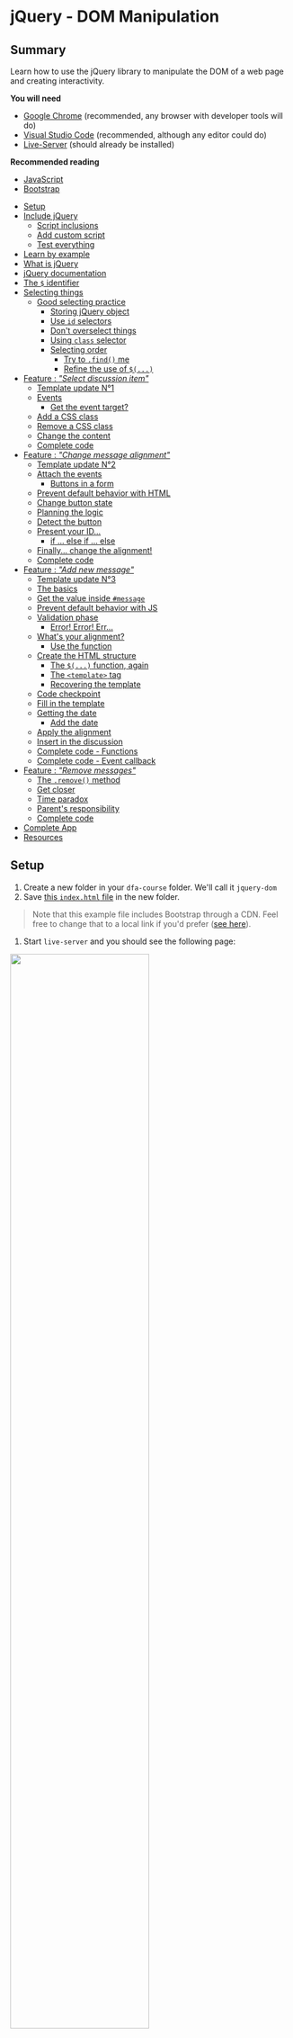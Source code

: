 # jQuery - DOM Manipulation

<!-- slide-front-matter class: center, middle -->

## Summary

Learn how to use the jQuery library to manipulate the DOM of a web page and creating interactivity.

<!-- slide-include ../../BANNER.md -->

**You will need**

- [Google Chrome][chrome] (recommended, any browser with developer tools will do)
- [Visual Studio Code][vscode] (recommended, although any editor could do)
- [Live-Server][ls] (should already be installed)

**Recommended reading**

- [JavaScript][js]
- [Bootstrap][bs]

<!-- START doctoc generated TOC please keep comment here to allow auto update -->
<!-- DON'T EDIT THIS SECTION, INSTEAD RE-RUN doctoc TO UPDATE -->

- [Setup](#setup)
- [Include jQuery](#include-jquery)
  - [Script inclusions](#script-inclusions)
  - [Add custom script](#add-custom-script)
  - [Test everything](#test-everything)
- [Learn by example](#learn-by-example)
- [What is jQuery](#what-is-jquery)
- [jQuery documentation](#jquery-documentation)
- [The `$` identifier](#the--identifier)
- [Selecting things](#selecting-things)
  - [Good selecting practice](#good-selecting-practice)
    - [Storing jQuery object](#storing-jquery-object)
    - [Use `id` selectors](#use-id-selectors)
    - [Don't overselect things](#dont-overselect-things)
    - [Using `class` selector](#using-class-selector)
    - [Selecting order](#selecting-order)
      - [Try to `.find()` me](#try-to-find-me)
      - [Refine the use of `$(...)`](#refine-the-use-of-)
- [Feature : _"Select discussion item"_](#feature--_select-discussion-item_)
  - [Template update N°1](#template-update-n%C2%B01)
  - [Events](#events)
    - [Get the event target?](#get-the-event-target)
  - [Add a CSS class](#add-a-css-class)
  - [Remove a CSS class](#remove-a-css-class)
  - [Change the content](#change-the-content)
  - [Complete code](#complete-code)
- [Feature : _"Change message alignment"_](#feature--_change-message-alignment_)
  - [Template update N°2](#template-update-n%C2%B02)
  - [Attach the events](#attach-the-events)
    - [Buttons in a form](#buttons-in-a-form)
  - [Prevent default behavior with HTML](#prevent-default-behavior-with-html)
  - [Change button state](#change-button-state)
  - [Planning the logic](#planning-the-logic)
  - [Detect the button](#detect-the-button)
  - [Present your ID...](#present-your-id)
    - [if ... else if ... else](#if--else-if--else)
  - [Finally... change the alignment!](#finally-change-the-alignment)
  - [Complete code](#complete-code-1)
- [Feature : _"Add new message"_](#feature--_add-new-message_)
  - [Template update N°3](#template-update-n%C2%B03)
  - [The basics](#the-basics)
  - [Get the value inside `#message`](#get-the-value-inside-message)
  - [Prevent default behavior with JS](#prevent-default-behavior-with-js)
  - [Validation phase](#validation-phase)
    - [Error! Error! Err...](#error-error-err)
  - [What's your alignment?](#whats-your-alignment)
    - [Use the function](#use-the-function)
  - [Create the HTML structure](#create-the-html-structure)
    - [The `$(...)` function, again](#the--function-again)
    - [The `<template>` tag](#the-template-tag)
    - [Recovering the template](#recovering-the-template)
  - [Code checkpoint](#code-checkpoint)
  - [Fill in the template](#fill-in-the-template)
  - [Getting the date](#getting-the-date)
    - [Add the date](#add-the-date)
  - [Apply the alignment](#apply-the-alignment)
  - [Insert in the discussion](#insert-in-the-discussion)
  - [Complete code - Functions](#complete-code---functions)
  - [Complete code - Event callback](#complete-code---event-callback)
- [Feature : _"Remove messages"_](#feature--_remove-messages_)
  - [The `.remove()` method](#the-remove-method)
  - [Get closer](#get-closer)
  - [Time paradox](#time-paradox)
  - [Parent's responsibility](#parents-responsibility)
  - [Complete code](#complete-code-2)
- [Complete App](#complete-app)
- [Resources](#resources)

<!-- END doctoc generated TOC please keep comment here to allow auto update -->

## Setup

1. Create a new folder in your `dfa-course` folder. We'll call it `jquery-dom`
1. Save [this `index.html` file][ex-file] in the new folder.
  > Note that this example file includes Bootstrap through a CDN. Feel free to change that to a local link if you'd prefer ([see here][local-bs]).
1. Start `live-server` and you should see the following page:

<p class="center"><img src="images/final-result.png" class="shadow" width="70%" /></p>

## Include jQuery

To add jQuery in your project, you can include it via a CDN link, in your `index.html` file:

```html
<body>
  ...
  <script src="https://code.jquery.com/jquery-3.6.4.min.js"
    integrity="sha256-oP6HI9z1XaZNBrJURtCoUT5SUnxFr8s3BzRl+cbzUq8="
    crossorigin="anonymous"></script>
&lt;/body>
```

You can also [download the complete file][dl-jquery], and save the file in a `js` directory in your project directory. Then, include the file in your `index.html`:

```html
<body>
  ...
  <script type="text/javascript" src="js/jquery-3.1.1.min.js"></script>
&lt;/body>
```

> Wait... am I not supposed to put my `<script>` tags in the `<head>`?
>
> What are they doing right before the closing `&lt/body>` tag?

### Script inclusions

It's considered [a good practice][js-in-body] to include JS scripts **at the end of your HTML page**.

When your browser loads the JS, it doesn't just load the file. It also **parses** it.

Parsing the JS files **pauses the load of all other resources**, effectively blocking everythig until the JS has been completely parsed.

> This can result in **slow loading pages**, especially when you have multiple or big scripts.

Plus, loading JS files before the DOM is complete forces you to do all your intial DOM access in a `window.onlad = function {}` callback.

> With `<script>` tags at the and of the `<body>`, the DOM is completely loaded **before** your script, and your code can safely access it.

### Add custom script

We will write our JS code in a custom script file.

In your `jquery-dom` folder, create a new file `script.js` and include it at the bottom of your `index.html` page:

```html
<body>
  ...
  <script type="text/javascript" src="script.js"></script>
&lt;/body>
```

> Be extra-sure to include your custom `script.js` file **after** the inclusion of the jQuery file.

### Test everything

Add the following line in your `script.js` file, and save it:

```js
console.log($("body").jquery);
```

Access your browser's console and you should see the following lines:

```bash
3.6.4
Live reload enabled.
```

> If it's the case, jQuery and your custom script are both correctly include in your project.

> You can now empty your `script.js` file

## Learn by example

For the rest of this course, we are going to discover how to do things with jQuery by implementing features on the example template.

These features are:

- Select another discussion in the left list, and reset the unread indicator

- Change the alignment of the "New message" area, using the three buttons

- Add a new message to the discussion when clicking on the "Send" button

- Remove messages from the discussion when clicking on the trash button

## What is jQuery

<!-- slide-front-matter class: center, middle, image-header -->

<p class='center'><img src='images/jquery-logo.png' width='30%' /></p>

> jQuery is a JavaScript library created in 2006 by John Resig, and originally designed to ease the creation of client-side JS script, especially regarding DOM manipulation.

> **This subject is based on the `3.4.1` version of jQuery.**

## jQuery documentation

Everything that is presented in this subject can also be found in **the jQuery documentation**, along with lot of **examples** and **information**.

We highly recommend that you check it out.

[jQuery Documentation][jq-doc]

<!-- slide-front-matter class: center, middle -->

## The `$` identifier

The complete jQuery library is accessible in your JS code through the use of a global variable named `$`.

Note that other libraries could also use a variable named `$` as their main entrypoint.

> That could cause some conflict between jQuery and those librairies.

Although it won't be the case in this subject, you could instead use the global `jQuery` variable to access the jQuery API in your code.

To be sure to remove all possible conflicts, you can use the special `.noConflict()` jQuery method at the top of your JS file:

```js
$.noConflict();
// Code that uses other library's $ can follow here.
// But use the jQuery variable to access jQuery's method.
```

## Selecting things

Being a library designed to easily handle DOM manipulation, jQuery allows you to... easily select DOM elements.

To do so, use the `$(...)` function, passing it a **selector** as its first parameter. This selector uses **the same syntax as the [CSS Selectors][css-select] syntax**.

| Selector | CSS example | jQuery           | Result                                     |
| :------- | :---------- | :--------------- | :----------------------------------------- |
| Element  | `p`         | `$("p")`         | **All** `<p>` elements in the page         |
| Id       | `#username` | `$("#username")` | **Unique** elements with the `username` id |
| Class    | `.row`      | `$(".row")`      | **All** elements with a `row` class        |

Two things are worth mentionning about this `$(...)` function:
1. It never returns **DOM element** _per-se_ but wraps them in **a jQuery object** that adds many features to them.
1. Even when using an Id selector, which should select one element, the function returns **an `array` of jQuery objects**.

### Good selecting practice

The syntax for selecting elements in jQuery being [very vast][css-select], you can easily write selectors that aren't optimals, performace-wise.

> Traversing the DOM is a **costly operation**. Your jQuery selectors (and your CSS ones as well) should try to be **as to-the-point as possible**.

There's many good practice regarding jQuery selectors. We are only going to see a few of them.

<hr>

> Note that the following example contains some jQuery method we haven't yet seen.
>
> **Don't mind them now, we will explicit those methods later on this subject.**

#### Storing jQuery object

When you know or discover that your are going to use the same jQuery selector **several time**, you should cache its result **in a variable**, for future reference.

**Bad!**

```js
$("article > p:first-child").addClass("catch-phrase");
$("article > p:first-child").text("This is a very pertinent article");
$("article > p:first-child").append("<span>CLICK ME!</span>");
```

**Way better!**

```js
const `$firstSentences` = $("article > p:first-child");
`$firstSentences`.addClass("catch-phrase");
`$firstSentences`.text("This is a very pertinent article");
`$firstSentences`.append("<span>CLICK ME!</span>");
```

> **Preceding** a variable name with **the `$` character** is some kind of a convention, when working with jQuery, to indicate that **this variable contains jQuery object(s)**.

#### Use `id` selectors

HTML `id` attribute allows you to define **unique identifier** in an HTML page.

Thanks to this uniqueness, element with `id` attributes are **extremly fast to retrieve** in the DOM, even with older browsers.

> As much as possible, you should add `id` attributes to HTML elements that you'll select.

```html
<div class="panel-body">
  <p><!-- content --></p>
  <p id="the-one"><!-- content --></p>
  <p><!-- content --></p>
</div>
```

This...

```js
$("div.panel-body p:nth-of-type(2)");
```

...will be way **slower** than this.

```js
$("#the-one");
```

#### Don't overselect things

If you can't define `id` attributes in your HTML template, you'll need to use more complete selectors.

When doing so, you might be tempted to be **as exhaustive as possible**, in order to be sure you'll get the right element(s).

Like this for example:

```js
$("html body main.container div.list-group a.list-group-item h4");
```

> This is completely **unnecessary** and a **waste of resources**.

You want to be precise with your selector to avoid getting things you don't want. But being over-precise is **as bad** as being too vague.

We could simplify the precedent example like this:

```js
$("a.list-group-item h4");
```

> Knowing your HTML structure is **mandatory** in order to write good jQuery selectors.

#### Using `class` selector

CSS classes being shared among elements, it's a great way to quickly select all related elements.

```js
// Will select all items from list-group lists.
$(".list-group-item");
```

But there's a drawback.

With `class` selector, jQuery will parse **all the DOM** and test **every single node** to see if it has the given class (or classes). This is possibly very inefficient.

Thus, you should try to be **as precise as possible** when using `class` selector, by qualifying it with a tag name, for example.

In our example, we know that the `.list-group-item` should only be applied to `<li>` or `<a>` element. So:

```js
// Will select only <li> and <a> that have the class
$("li.list-group-item, a.list-group-item");
```

#### Selecting order

When jQuery encounters a selector like `$("a.list-group-item h4")`, how do you think it's going to execute it ?

> You might think that jQuery will fetch all the `a.list-group-item` first, then fetch all `h4` inside them.

This is **not** the case. In fact, it's the **complete opposite**.

To begin with, jQuery will fetch all `<h4>` in the page, and store them in an `array`.

Then, it will examine each of these `<h4>`, and reject the ones that don't have an `a.list-group-item` as parent.

> If you have many `<h4>` in your page or a far-too-precise selector, jQuery will take unnecessary time to process the selector.

To solve this problem, you have two options:

- Use the `.find(...)` method on the parent object.
- Narrow the context by using the second parameter of the `$(...)` function.

##### Try to `.find()` me

The `.find(...)` method allows you to search for **elements in the DOM**, but limited to the context of the jQuery object on which you called the method.

If we use the previous example again (the `$("a.list-group-item h4")` case), we would use the method like this:

```js
$("a.list-group-item").find("h4");
```

> We first fetch the `a.list-group-item`, then we search for `h4` elements **inside** the retrieved `a.list-group-item` elements.

##### Refine the use of `$(...)`

We said before that `$(...)` is the function to use to **retrieve DOM elements**.

Its first parameter is **the selector** for those elements.

But the function also have a second (optional) parameter, which is the **context in which the search is conducted**.

By default, the context is the complete HTML page, but you can pass it **any object representing a subset of the DOM**.

For the previous example, we could write our selector like this:

```js
// First, we retrieve all the list-group items
const $listElements = $("a.list-group-item");

// Then we search for <h4> element, but only in the subset of the Dom
// contained in the previously retrieved elements
$("h4", $listElements);
```

In a more compressed style, it would resemble this:

```js
$("h4", $("a.list-group-item"));
```

## Feature : _"Select discussion item"_

<!-- slide-front-matter class: center, middle -->

### Template update N°1

For **better UI behavior**, we need to tell our browser to show the **click pointer icon** when passing over our discussion list items.

Add a new `<style>` tag at the end of your `<head>` tag with the following styles:

```html
<head>
  ...
* <style>
*   .list-group-item {
*     cursor: pointer;
*   }
* </style>
</head>
```

<!-- slide-front-matter class: middle -->

### Events

Most of the functionnalities we'll implement will rely on things being **clicked**.

> jQuery can handle more events than just click, [see here][jq-events].

Use the `.on(...)` method to register a click event handler on an element.

> The `.on(...)` method needs the name of the event and a callback function as its argument, that will be called with **one argument**: the **fired event**

In order to select another discussion, we need to listen to `click` events on the **list elements**.

Add this code in your `script.js` file:

```js
$("a.list-group-item").on("click", event => console.log(event));
```

Now, go to your page, open your console and try to **click** on one of the list item.

> You should see the object representing the event.

#### Get the event target?

When writing event callback functions you might want to retrieve **the DOM element that triggered the event**.

You can do that with the property `currentTarget` of the event object:

```js
$("a.list-group-item").on("click", event => console.log(`event.currentTarget`));
```

Since we are using jQuery, we'd prefer retrieving a **jQuery object** representing this DOM element.

Do that by passing `event.currentTarget` to the `$(...)` function:

```js
$("a.list-group-item").on("click", event => console.log(`$(event.currentTarget)`));
```

### Add a CSS class

On the page, there is one list item that has a different style.

This is **the currently selected item**, and the effect is achieved using the `.active` class from the Bootstrap framework.

When another list item will be clicked we want to **switch the active state** from the previous list item to the one being activated.

This means adding the `.active` CSS class **to the currently clicked element**.

Use the `.addClass(...)` method to do that, and pass it a `string` with the **name of the classes** to be added, separated by a **space**.

> Be sure to type the name of the class **without the starting dot** ; you're writing a class name, not a CSS selector

```js
$("a.list-group-item").on("click", event => `$(event.currentTarget).addClass("active")`);
```

> Go on your page, and click on your list items.

> The class is correctly added. Next step is to **remove this class** from the previsouly active element.

### Remove a CSS class

To remove a CSS class from an element, simply use the `.removeClass(...)` method.

> Pass it a `string` argument with the names of the classes to be removed, separated by a space.

Now, we want to remove the active state from the previously selected list element.

This element is a `a.list-group-item` with the `.active` class.

```js
$("a.list-group-item").on("click", event => {
  // Remove the 'active' class from the previously selected list item
* $("a.list-group-item.active").removeClass("active");
  // Add the 'active' class to the clicked list item
  $(event.currentTarget).addClass("active");
});
```

> Note how we append the `.active` class to our selector.

Trying to remove a CSS class from an element that **didn't have it** in the first time will **not raise any error**, fortunately.

### Change the content

Now that we can change the selected discussion list item, we want to **remove the notification** about unread messages, that is the badge in the item.

For that we will **change the content** of the `span.badge` inside the list item.

Use the `.text(...)` method to do so, and pass it a `string` that represents the **new content**.

> Calling the method with **no argument** returns the **current** content.

In our case, since we want to remove the content of the element, we'll use an empty `string` (`""`):

```js
$("a.list-group-item").on("click", event => {
  const $target = $(event.currentTarget);
  /* Add this after previous code */

  // Remove the unread notification
* $("span.badge", $target).text("");
});
```

> Note that we used the target of the event as context when searching for the `span.badge` element.

### Complete code

Here's the complete code for this feature:

> For better readability and structure, we've splitted the **event handler declaration** from the **function implementation**.

```js
$("a.list-group-item").on("click", switchListItem);

*function switchListItem(event) {
  const $target = $(event.currentTarget);
  // Change the active state to the clicked item
  $("a.list-group-item.active").removeClass("active");
  $target.addClass('active');
  // Clear the unread notification for the clicked item
  $('span.badge', $target).text("");
}
```

> Note that we passed the `switchListItem` function as parameter to the `.on(...)` method **without parenthesis**.

> We dont' want to **execute the function**, we just want to pass its **reference**.

## Feature : _"Change message alignment"_

<!-- slide-front-matter class: center, middle -->

### Template update N°2

For the next feature, we will need to **add some `id`** in our `index.html` page.

At the **line 174**, add this `id` to the `<textarea>` element:

```html
&lt;textarea id="`message`" [...] &gt;&lt;/textarea&gt;
```

At the **line 179**, add this `id` to the `<div>` element:

```html
<div class="btn-group btn-group-sm" id="`align-btns`"></div>
```

<!-- slide-front-matter class: middle -->

### Attach the events

Our three alignment buttons are all children of the same element, which is the `div#align-btns`.

We can thus use this element in our selector to access the buttons:

```js
$("#align-btns button")...
```

> We have seen that this kind of notation can be optimized.
>
> Let's use the second paramter of `$(...)` to retrieve the buttons, and then attach them the event:

```js
$("button", $("#align-btns")).on("click", event => console.log(event.currentTarget));
```

  > **"What is this strange behavior?"** you might ask, **"The page is reloaded every time a button is clicked. Why?"**

#### Buttons in a form

If you look closely at the HTML structure in which the `button`s are placed, you'll see that they are placed **inside a form**:

```html
*<form>
  <!-- textarea element -->
  <div class="btn-group btn-group-sm" id="align-btns">
    <button class="btn btn-outline-secondary active">...</button>
    <button class="btn btn-outline-secondary">...</button>
    <button class="btn btn-outline-secondary">...</button>
  </div>
  <!-- send button -->
*</form>
```

> By default, buttons inside a `<form>` and without a `type` attribute are considered `submit` buttons.
>
> Clicking on a submit `<button>` inside a `<form>` will trigger the submition of said `<form>`.
>
> Since our `form` doesn't have an `action` attribute, its submition will reload the current page.

> **That's a default behavior that we don't want.**

### Prevent default behavior with HTML

If you have some `<button>`s inside a `<form>` that should not submit it when clicked, you can simple define their `type`:

```html
<button type="button">...</button>
```

This way, the browser will know that this particular button is **NOT** a button that should submit the form.

> Go ahead, and add this attribute to the alignment buttons, but keep the Ssend button without type.

### Change button state

The _align left_ button is constantly in an active state. This effect is achieved by using the `.active` class from the Bootstrap framework.

In the same fashion as the state of the discussion list item, we will want to switch the state when a button is pressed.

This is the code that achieve that:

```js
const $alignButtons = $("#align-btns");

$("button", $alignButtons).on("click", event => {
  const $target = $(event.currentTarget);
  // Change the active state when a button is clicked
* $("button.active", $alignButtons).removeClass("active");
* $target.addClass("active");
});
```

### Planning the logic

Now that our buttons behave as expected, let's make them concretly **change the text alignment** in the "New message" area.

Bootstrap has **three utility classes** that helps you manage text-alignment:

- `.text-start`
- `.text-center`
- `.text-end`

So, all we need to do, in our callback function, is:

1. Detect **which button** has been clicked
2. **Remove any precedent alignment class** from the `#message` element
3. **Add the correct alignment class** to the `#message` element

### Detect the button

To detect which button has been click we will add an `id` to each button.

```html
<div class="btn-group btn-group-sm"
  id="align-btns">
  <button class="btn btn-outline-secondary active" `id="align-start-btn"`>
    <i class="fas fa-align-left"></i>
  </button>
  <button class="btn btn-outline-secondary" `id="align-center-btn"`>
    <i class="fas fa-align-center"></i>
  </button>
  <button class="btn btn-outline-secondary" `id="align-end-btn"`>
    <i class="fas fa-align-right"></i>
  </button>
</div>
```

### Present your ID...

To check the value of an element attribute with jQuery, call the `attr(...)` method with the name of the attribute.

```js
console.log($("li#active").attr("id"));
// Will print "active"
```

Let's check what is the `id` of the clicked button :

```js
const $alignButtons = $("#align-btns");

$("button", $alignButtons).on("click", event => {
  const $target = $(event.currentTarget);
  // Change the active state when a button is clicked
  $("button.active", $alignButtons).removeClass("active");
  $target.addClass("active");
  // Check what button has been clicked
  const btnId = $target.attr("id");
  if (btnId === "align-start-btn") {
    // We clicked the align left button !
  }
});
```

#### if ... else if ... else

Using a `if ... else if ... else` structure, we can complete our test:

```js
const $alignButtons = $("#align-btns");

$("button", $alignButtons).on("click", event => {
  const $target = $(event.currentTarget);
  // Change the active state when a button is clicked
  $("button.active", $alignButtons).removeClass("active");
  $target.addClass("active");
  // Check what button has been clicked
  const btnId = $target.attr("id");
  if (btnId === "align-start-btn") {
    console.log("Align start button");
  } else if (btnId === "align-center-btn") {
    console.log("Align center button");
  } else if (btnId === "align-end-btn") {
    console.log("Align end button");
  }
});
```

> Go on and try that.

### Finally... change the alignment!

**When the** _align-start_ **button has been clicked:**

```js
if (btnId === "align-start-btn") {
* $("#message").removeClass("text-end text-center").addClass("text-start");
}
```

**When the** _align-center_ **button has been clicked:**

```js
else if (btnId === "align-center-btn") {
* $("#message").removeClass("text-end text-start").addClass("text-center");
}
```

**When the** _align-right_ **button has been clicked:**

```js
else if (btnId === "align-end-btn") {
* $("#message").removeClass("text-start text-center").addClass("text-end");
}
```

### Complete code

Here's the complete code for this feature:

> For better readability and structure, we've splitted the **event handler declaration** from the **function implementation**.

```js
const $alignButtons = $("#align-btns");

$("button", $alignButtons).on("click", changeAlignment);

function changeAlignment(event) {
  const $target = $(event.currentTarget);
  // Change the active state when a button is clicked
  $("button.active", $alignButtons).removeClass("active");
  $target.addClass("active");
  // Check what button has been clicked
  const btnId = $target.attr("id");
  if (btnId === "align-left-btn") {
    $("#message").removeClass("text-end text-center").addClass("text-start")
  } else if (btnId === "align-center-btn") {
    $("#message").removeClass("text-end text-start").addClass("text-center");
  } else if (btnId === "align-right-btn") {
    $("#message").removeClass("text-start text-center").addClass("text-end");
  }
}
```

## Feature : _"Add new message"_

<!-- slide-front-matter class: center, middle -->

### Template update N°3

For the next feature, we will need to **add some `id`** in our `index.html` page.

At the **line 122**, add this `id` to the `<div>` element:

```html
<div class="card-body" id="`dialog`"></div>
```

At the **line 195**, add this `id` to the `<button>` element:

```html
<button class="btn btn-success btn-sm" id="`send-btn`"></button>
```

<!-- slide-front-matter class: middle -->

### The basics

Now... we'll have to..:

1. Get the value inside `#message`
1. _No value_ ?
  1. Notify the user
  1. Reject the creation
1. _Value_ ?
  1. Get the alignment for the new message
  1. Create the new message DOM structure
  1. Append the new message to the discussion
  1. Reset the textearea (error and content)

### Get the value inside `#message`

To get the value of a form `<input>` or `<textarea>`, you can use the `val()` method in one of those elements:

```js
// Will return "" if the textearea is empty
$("#message").val();
```

But since we will refer to the `#message` element **several time** in our code, we might as well **cache its reference** in a variable:

```js
const $message = $("#message");
```

Now, we can get the value:

```js
const $message = $("#message");

$("#send-btn").on("click", () => {
  const msgValue = $message.val();
  console.log(msgValue);
});
```

> But, wait ! The page is reloading again on each click !

### Prevent default behavior with JS

In this case, we don't want to add a `type="button"` to the Send button, since it is a proper submit button. But we don't want the page to reload still...

Remember that the **callback function** called when an event is triggered has one parameter, which is **the triggered event object** ?

This event object will **trigger the default behavior** attached to it **after** our code is executed, **unless we say it otherwise**.

The `.preventDefault()` method of the event object is rightly there for this purpose.

Let's call this method at the last line of our callback function:

```js
$("#send-btn").on("click", `event` => {
  const msgValue = $message.val();
  console.log(msgValue);
* event.preventDefault();
});
```

> Clicking on the button will now no longer reload the page.


### Validation phase

The first thing we need to do, before actually going on with the message insertion, is **some validation**.

In this case, we want to **reject** the creation of the new message if there is no new message to create, i.e. when the "New message" text-area is **empty**.

Let's prepare the logic structure:

```js
$("#send-btn").on("click", event => {
  const msgValue = $message.val();
* if (msgValue === "") {
    // No message -> Error handling
* } else {
    // There's a message, let's go and create it.
  }
  event.preventDefault();
});
```

#### Error! Error! Err...

Now, if our new message is **empty**, we want to **notify the user** and **stop** the new message insertion.

There's **many ways** to notify the user when an error occurs in a form.

As a matter of fact, Bootstrap provides you with some classes for this, that you can apply to **[many form elements][bs-validation]**:

- `.is-invalid`
- `.is-valid`

The one we'll use is `.is-invalid`:

```js
$("#send-btn").on("click", event => {
  /* Preceding code */
  if (msgValue === "") {
*   $message.addClass("is-invalid");
  }
  /* Following code */
});
```

### What's your alignment?

When the message value **contains something**, we need to retrieve the **correct alignment class** of the textarea to apply to the future new message in the discussion.

Let's create a new **function** that will take **one argument**, a jQuery object of the textarea, and returns **the name of the correct class**.

> We will use this returned value when creating the new message DOM structure.

```js
// Add this anywhere in your script file.
function getTextareaAlignment($textarea) {
  if ($textarea.hasClass("text-start")) {
    return "text-class";
  } else if ($textarea.hasClass("text-center")) {
    return "text-center";
  } else {
    return "text-end";
  }
}
```

> The last `else` covers both the case of the textarea having no alignment class or the `text-end` class.

#### Use the function

Now, we can use our freshly created function to actually retrieve the desired alignment.

```js
$("#send-btn").on("click", event => {
  const msgValue = $message.val();
  if (msgValue === "") {
    $message.addClass('is-invalid');
  } else {
*   const alignment = getTextareaAlignment($message);
    // Next operations
  }
  event.preventDefault();
});
```

### Create the HTML structure

We now have to create all the HTML structure necessary to add a new message to the dialog card.

Since we are using Bootstrap, here is the complete structure we'll have to create (its exactly the one used for the messages already in the page):

```html
<div class="col-8 offset-4">
  <div class="alert alert-warning">
    <div class="d-flex align-items-center">
*     <div class="msg-content flex-grow-1 mr-2">
        <!-- Content goes here -->
*     </div>
      <div class="d-flex align-items-center">
        <small class="text-primary"><!-- Time goes here --></small>
        <button class="btn btn-link btn-sm">
          <i class="far fa-trash-alt"></i>
        </button>
      </div>
    </div>
  </div>
</div>
```

> The `div.msg-content` will help use insert the message in this tempalte later.

#### The `$(...)` function, again

With jQuery, you can create HTML elements using the `$(...)` function.

If you pass a `string` as argument and this `string` looks like HTML, you'll get a jQuery object containing the corresponding node structure.

```js
// Will create a new <p>
const $html = $("<p>");
```

You can even pass more complex HTML string to the function:

```js
// Will create a new <p> and give it some content
const $html = $("<p>This is a new paragraph with content</p>");
```

So... technically... we could create the new message by doing this:

```js
const $html = $('<div class="col-8 offset-4"><div class="alert alert-warning"><div class="d-flex align-items-center"><div class="msg-content flex-grow-1 mr-2"><!-- Content goes here --></div><div class="d-flex align-items-center"><small class="text-primary"><!-- Time goes here --></small><button class="btn btn-link btn-sm"><i class="far fa-trash-alt"></i></button></div></div></div></div>');
```

> This is obviously **not** a good solution:
>
> - Extremly long string
> - Unreadable and unmaintainable
> - Strong coupling between template and logic

#### The `<template>` tag

Ideally, we would like to write our template **in our `.html` file**, then retrieve and manipulate it with jQuery.

Thankfully, there's a special tag for that in HTML: [the `<template>` tag][template].

> Any content in a `<template>` tag won't be displayed on screen or read by screen-readers, but can be accessed and used in JS scrpts.

```html
<template>
  <!-- Content goes here -->
</template>
```
You can place those templates anywhere on your page, but it's best to regroup them for example at the end of your `<body>` tag (but before the `<script>` tags).

> around the **line 213**, in our example

We can give it an `id` for future reference, and copy our HTML inside:

```html
<template `id="new-message"`>
  <!-- Content goes here -->
</template>
```

#### Recovering the template

To retrieve a template as a jQuery object, we need to do two operations.

First get the content of the `<template>` tag:

```js
const template = $("#new-message").html();
```

> This will return the HTML structure as a `string`.

Then generate a new DOM structure based on this content:

```js
const $msgTemplate = $(template);
```

> `$msgTemplate` now contains a jQuery object for the desired DOM.

We can manipulate this DOM, and append it to our page.

> Note that you could also define the template in its own file (without the `<template>` tag of course), then retrieve its content with an [AJAX request][ajax] and create a jQuery object with it.

### Code checkpoint

With the addition of these lines, our JS code for the new feature should be:

```js
const $message = $("#message");

$("#send-btn").on("click", event => {
  const msgValue = $message.val();
  if (msgValue === "") {
    $message.addClass('is-invalid');
  } else {
    const alignment = getTextareaAlignment($message);

    const templateHtml = $("#new-message").html();
    const newMessageTemplate = $(templateHtml);
  }
  event.preventDefault();
});

function getTextareaAlignment($textarea) {
  if ($textarea.hasClass("text-start")) {
    return "text-class";
  } else if ($textarea.hasClass("text-center")) {
    return "text-center";
  } else {
    return "text-end";
  }
}
```

### Fill in the template

Next step is to **insert the values** for this new message. We have two values to add:

- The new message content
- The time at which the message has been sent

Adding the new message is simple ; we need to **retrieve the `div.msg-content`** in the template node tree, and **insert the content of the `msgValue` variable**.

```js
$("#send-btn").on("click", event => {
  const msgValue = $message.val();
  if (msgValue === "") {
    $message.addClass('is-invalid');
  } else {
    const alignment = getTextareaAlignment($message);

    const templateHtml = $("#new-message").html();
    const $newMessageTemplate = $(templateHtml);

*   $("div.msg-content", $newMessageTemplate).text(msgValue);
  }
  event.preventDefault();
});
```

### Getting the date

To get the message date, let's create a **function** that returns just that.

We will use the JS Date feature for that.

- The `Date()` function creates a new `Date` object representing the current date
- The `toLocalTimeStrin(...)` method of a `Date` object allows you to return a localized string representation of said date. You can pass an option object to change how the time is displayed.
  > In our case, we will display the date in Swiss French format (with the `fr-CH` locale), and two digits for hours and minutes.

Using all that together:

```js
function getCurrentTime() {
  const date = new Date();
  return date.toLocaleTimeString("fr-CH", {
    hour: "2-digit",
    minute: "2-digit"
  });
}
```

#### Add the date

Back to our new message function, we get the `small.text-info` element from the new message template that'll contain the time and **insert** the correct value:

```js
/* Previous code */
$("small.text-primary", $msgTemplate).text(getCurrentTime());
/* Following code */
```

### Apply the alignment

Remember we retrieved the **correct alignment to apply** to the new message? Now's the time to actually apply it.

For that, we need to **add the class** whose name is stored in the `alignment` variable.

```js
$("#send-btn").on("click", event => {
  /* Previous code */
  else {
    /* Previous code */
*   $newMessageTemplate.addClass(alignment);
  }
});
```

### Insert in the discussion

We have the **complete DOM structure** for our new message stored in **a jQuery object** inside the `$msgTemplate` variable.

Let's **insert this new message in our page**. To do this, we'll use the `.append(...)` method.

> This method append the given jQuery object's DOM at the end of DOM of the jQuery object on which the method is called.

```js
$("#send-btn").on("click", event => {
  /* Previous code */
  else {
    /* Previous code */
*   $("#dialog").find("div.row").append($newMessageTemplate);
  }
});
```

Finally, let's clean-up a bit, by adding this at the end of the `else` block:

```js
$("#send-btn").on("click", event => {
  /* Previous code */
  else {
    /* Previous code */
*   $message.val("")
  }
});
```

### Complete code - Functions

**`getTextareaAlignment(...)`**

```js
// Get the alignment class name applied to the given element.
function getTextareaAlignment($textarea) {
  if ($textarea.hasClass("text-start")) {
    return "text-class";
  } else if ($textarea.hasClass("text-center")) {
    return "text-center";
  } else {
    return "text-end";
  }
}
```

**`getCurrentTime()`**

```js
// Returns the current time in a HH:MM formatted string
function getCurrentTime() {
  const date = new Date();
  return date.toLocaleTimeString("fr-CH", {
    hour: "2-digit",
    minute: "2-digit"
  });
}
```

### Complete code - Event callback

```js
const $message = $("#message");

$("#send-btn").on("click", createNewMessage);

function createNewMessage(event) {
  const msgValue = $message.val();
  if (msgValue === "") {
    $message.addClass('is-invalid');
  } else {
    const alignment = getTextareaAlignment($message);

    const templateHtml = $("#new-message").html();
    const $newMessageTemplate = $(templateHtml);

    $("div.msg-content", $newMessageTemplate).text(msgValue);
    $("small.text-primary", $newMessageTemplate).text(getCurrentTime());
    $newMessageTemplate.addClass(alignment);

    $("#dialog").find("div.row").append($newMessageTemplate);
    $message.val("");
  }
  event.preventDefault();
}
```

## Feature : _"Remove messages"_

<!-- slide-front-matter class: center, middle -->

### The `.remove()` method

Removing something in jQuery is quite simple. Just use the `.remove()` method on a jQuery object, and the DOM it represents will be **removed from the page**.

Our event should be attached to all the `button` elements that contains a `i.fa-trash-alt` element:

```js
$("i.fa-trash-alt").parent().on("click", event => {});
```

But since the event is on the `button` element, we need to **travel up the DOM tree** to find the `button`s parent that correspond to the complete message we want to remove from the DOM.

We could use the `.parent()` method to travel up step by step, which would give a code like this:

```js
$(event.currentTarget).parent().parent().parent().remove();
```

> This works... but it's certainly not a good option. Any HTML structure change will probably break this code.

<!-- slide-notes -->

- We need to thouroughly analyze the HTML structure to count the number of steps we need to go.
- What if the HTML structure changes and a new structure level is added? We would have to change our code...

### Get closer

In our case, the element that we want to access is the `div.col-8`. But there's multiple `div.col-8` in our page, so we don't want any `div.col-8`; we want the closest one to our button.

We can then use the `.closest(...)` method and give it the selector of the element we want to retrieve:

```js
$("i.fa-trash-alt").parent().on("click", event =>
  console.log($(event.currentTarget).closest("div.col-8"));
)
```

> This will correctly return you the `<div>` that contains the complete message to remove.

Let's remove it!

```js
$("i.fa-trash-alt").parent().on("click", event =>
  $(event.currentTarget).closest("div.col-8");
)
```

> Go on your page, and try to remove a message.

> Now... add a new message and try to remove it.

### Time paradox

The fact that the DOM node is not removed is caused by the way the JS code is interpreted by the browser.

Actually, the JS code is interpreted and executed when it's **firstly loaded by the HTML page**.

This means that, when the browser loads the HTML page and finds a `<script>` tag, it:

1. Loads the file
1. Parses the code
1. Executes the code
   > If your code **creates and attaches event handlers** to element, the browser will do so... but only on elements that **already exists**!
1. Stores functions in memory for future executions
1. Continues parsing the HTML file

> That's it. After that, your JS code will **not be executed again**.

So... when you create, at a later time, new DOM nodes, events **won't be attached to them**; the "attach events to elements" phase **has already happenned**.

### Parent's responsibility

To resolve this issue, the solution is to register the event **not on the element itself**, but on **one of its parents that is present** at page load.

In our case, this parent could be the `#dialog` element.

The `.on(...)` method allows you to register an event on a node that can only be **triggered by one of its  descendants**, not itself.

In our case, we want to register an event on the `#dialog` element, but trigger it only when a child `button` is clicked:

> The arguments are : the `name` of the event, the `selector` of the descendant element, and the callback `function`.

```js
$("#dialog").on("click", "button", event =>
  $(event.currentTarget).closest("div.col-8").remove()
);
```

> You can register other events than `click`.

### Complete code

Here's the complete code for this feature:

```js
// Feature : "Remove message"
$("#dialog").on("click", "button", removeMessage)

function removeMessage(event) {
  $(event.currentTarget).closest("div.col-8").remove()
}

```

## Complete App

<!-- slide-front-matter class: center, middle -->

The complete JS code for this example can be found [here][complete].

## Resources

**Documentation**

- [jQuery Documentation][jq-doc]
- [List of CSS selectors][css-select]

**Further reading**

- [Tips for good jQuery selectors][5-tips-selec]

[vscode]: https://code.visualstudio.com/
[chrome]: https://www.google.com/chrome/
[js]: ../js
[bs]: ../bootstrap
[dl-jquery]: https://code.jquery.com/jquery-3.6.4.min.js
[ex-file]: https://gist.githubusercontent.com/Tazaf/2ca35d60688eec1281fd9546abe1f76a/raw/82cec5ee0cacacc2dcc2d945ff6737055cd30495/index.html
[jq-doc]: http://api.jquery.com/
[ls]: https://www.npmjs.com/package/live-server
[local-bs]: ../bootstrap-basics/#5
[css-select]: https://developer.mozilla.org/en-US/docs/Web/CSS/CSS_Selectors
[5-tips-selec]: https://www.sitepoint.com/efficient-jquery-selectors/
[jq-events]: https://api.jquery.com/category/events/
[complete]: https://gist.githubusercontent.com/Tazaf/1eb7e4d4b2bd6a5508b6e2c88f6739c0/raw/9034cfa457f00ec24671a7d24d203b1f7efc2179/script.js
[bs-validation]: https://getbootstrap.com/docs/5.3/forms/validation/#supported-elements
[js-in-body]: https://www.google.com/search?q=js+script+in+head+or+body
[template]: https://developer.mozilla.org/fr/docs/Web/HTML/Element/template
[ajax]: https://developer.mozilla.org/fr/docs/Web/Guide/AJAX
